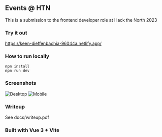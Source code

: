 ## Events @ HTN
This is a submission to the frontend developer role at Hack the North 2023

### Try it out
https://keen-dieffenbachia-96044a.netlify.app/

### How to run locally
```npm install```  
```npm run dev```

### Screenshots
![Desktop](https://user-images.githubusercontent.com/72354860/220817367-3eb7bf24-a2c4-4268-a38f-c5ed8b2fa258.png)
![Mobile](https://user-images.githubusercontent.com/72354860/220817353-2a85680b-1b16-4f82-bb40-7ad468067689.png)

### Writeup
See docs/writeup.pdf

### Built with Vue 3 + Vite
